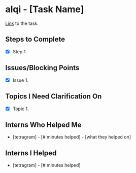 # alqi - [Task Name]

[Link](url) to the task.

## Steps to Complete
- [X] Step 1.

## Issues/Blocking Points
- [X] Issue 1.

## Topics I Need Clarification On
- [X] Topic 1.
      
## Interns Who Helped Me
- [tetragram] - [# minutes helped] - [what they helped on]

## Interns I Helped
- [tetragram] - [# minutes helped]
